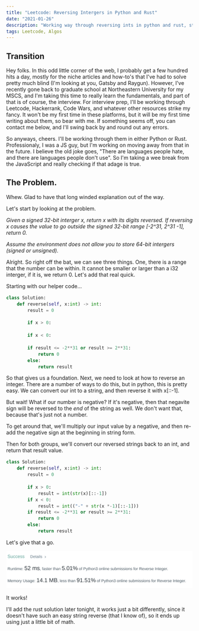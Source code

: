 ```yaml
---
title: "Leetcode: Reversing Intergers in Python and Rust"
date: "2021-01-26"
description: "Working way through reversing ints in python and rust, step by step."
tags: Leetcode, Algos
---
```


## Transition

Hey folks. In this odd little corner of the web, I probably get a few hundred hits a day, mostly for the niche articles and how-to's that I've had to solve pretty much blind (I'm looking at you, Gatsby and Raygun). However, I've recently gone back to graduate school at Northeastern University  for my MSCS, and I'm taking this time to really learn the fundamentals, and part of that is of course, the interview. For interview prep, I'll be working through Leetcode, Hackerrank, Code Wars, and whatever other resources strike my fancy. It won't be my first time in these platforms, but it will be my first time writing about them, so bear with me. If something seems off, you can contact me below, and I'll swing back by and round out any errors.

So anyways, cheers. I'll be working through them in either Python or Rust. Professionaly, I was a JS guy, but I'm working on moving away from that in the future. I believe the old joke goes, "There are languages people hate, and there are languages people don't use". So I'm taking a wee break from the JavaScript and really checking if that adage is true. 

## The Problem.

Whew. Glad to have that long winded explanation out of the way. 

Let's start by looking at the problem. 

<em>Given a signed 32-bit interger x, return x with its digits reversed. If reversing x causes the value to go outside the signed 32-bit range [-2^31, 2^31 -1], return 0.

Assume the environment does not allow you to store 64-bit intergers (signed or unsigned). 
</em>

Alright. So right off the bat, we can see three things. One, there is a range that the number can be within. It cannot be smaller or larger than a i32 interger, if it is, we return 0. Let's add that real quick.

Starting with our helper code...

```python
class Solution:
    def reverse(self, x:int) -> int:
        result = 0

        if x > 0:

        if x < 0:

        if result <= -2**31 or result >= 2**31:
            return 0
        else:
            return result


```

So that gives us a foundation. Next, we need to look at how to reverse an integer. There are a number of ways to do this, but in python, this is pretty easy. We can convert our int to a string, and then reverse it with x[::-1]. 

But wait! What if our number is negative? If it's negative, then that negavite sign will be reversed to the _end_ of the string as well. We don't want that, because that's just not a number. 

To get around that, we'll multiply our input value by a negative, and then re-add the negative sign at the beginning in string form.

Then for both groups, we'll convert our reversed strings back to an int, and return that result value. 

```python
class Solution:
    def reverse(self, x:int) -> int:
        result = 0

        if x > 0:
            result = int(str(x)[::-1])
        if x < 0:
            result = int(("-" + str(x *-1)[::-1]))
        if result <= -2**31 or result >= 2**31:
            return 0
        else:
            return result


```

Let's give that a go. 

![Success Screenshot](./reverse_int.png)

It works!

I'll add the rust solution later tonight, it works just a bit differently, since it doesn't have such an easy string reverse (that I know of), so it ends up using just a little bit of math. 